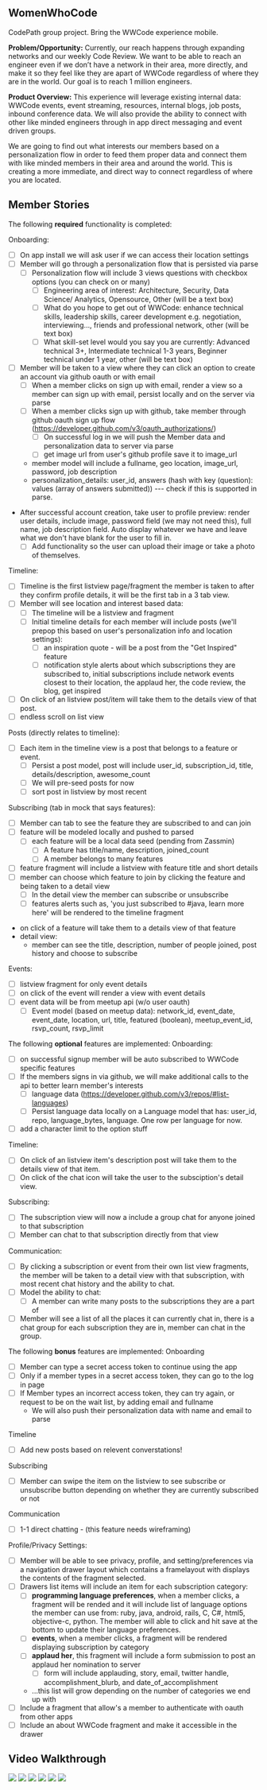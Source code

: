 ## WomenWhoCode
CodePath group project. Bring the WWCode experience mobile. 

**Problem/Opportunity:** Currently, our reach happens through expanding networks 
and our weekly Code Review. We want to be able to reach an engineer even if we 
don’t have a network in their area, more directly, and make it so they feel like 
they are apart of WWCode regardless of where they are in the world. Our goal is 
to reach 1 million engineers.  

**Product Overview:** This experience will leverage existing internal data: 
WWCode events, event streaming, resources, internal blogs, job posts, inbound 
conference data. We will also provide the ability to connect with other like 
minded engineers through in app direct messaging and event driven groups. 

We are going to find out what interests our members based on a personalization 
flow in order to feed them proper data and connect them with like minded members 
in their area and around the world. This is creating a more immediate, and 
direct way to connect regardless of where you are located.

## Member Stories

The following **required** functionality is completed:

Onboarding:
* [ ] On app install we will ask user if we can access their location settings
* [ ] Member will go through a personalization flow that is persisted via parse
  * [ ] Personalization flow will include 3 views questions with checkbox options (you 
  can check on or many)
    * [ ] Engineering area of interest: Architecture, Security, Data Science/ 
    Analytics, Opensource, Other (will be a text box)
    * [ ] What do you hope to get out of WWCode: enhance technical skills, 
    leadership skills, career development e.g. negotiation, interviewing…, 
    friends and professional network, other (will be text box)
    * [ ] What skill-set level would you say you are currently: Advanced 
    technical 3+, Intermediate technical 1-3 years, Beginner technical under 
    1 year, other (will be text box)
* [ ] Member will be taken to a view where they can click an option to create 
an account via github oauth or with email
  * [ ] When a member clicks on sign up with email, render a view so a member can 
  sign up with email, persist locally and on the server via parse
  * [ ] When a member clicks sign up with github, take member through github 
  oauth sign up flow (https://developer.github.com/v3/oauth_authorizations/)
    * [ ] On successful log in we will push the Member data and personalization
    data to server via parse
    * [ ] get image url from user's github profile save it to image_url
  * member model will include a fullname, geo location, image_url, password, job description
  * personalization_details: user_id, answers (hash with key (question): values (array of answers submitted)) --- check if this is 
  supported in parse. 
* After successful account creation, take user to profile preview: render user details, 
include image, password field (we may not need this), full name, job description field. Auto display whatever we have and leave what we don't have blank for the user to fill in. 
  * [ ] Add functionality so the user can upload their image or take a photo of themselves. 

Timeline:
* [ ] Timeline is the first listview page/fragment the member is taken to after
they confirm profile details, it will be the first tab in a 3 tab view.   
* [ ] Member will see location and interest based data:
  * [ ] The timeline will be a listview and fragment
  * [ ] Initial timeline details for each member will include posts (we'll prepop this based on user's personalization info and location settings):
  	* [ ] an inspiration quote - will be a post from the "Get Inspired" feature
  	* [ ] notification style alerts about which subscriptions they are 
  	subscribed to, initial subscriptions include network events closest to their 
  	location, the applaud her, the code review, the blog, get inspired
* [ ] On click of an listview post/item will take them to the details view of that post. 
* [ ] endless scroll on list view

Posts (directly relates to timeline):
* [ ] Each item in the timeline view is a post that belongs to a feature or event. 
  * [ ] Persist a post model, post will include user_id, subscription_id, 
  title, details/description, awesome_count
  * [ ] We will pre-seed posts for now
  * [ ] sort post in listview by most recent

Subscribing (tab in mock that says features):
* [ ] Member can tab to see the feature they are subscribed to and can join
* [ ] feature will be modeled locally and pushed to parsed
    * [ ] each feature will be a local data seed 
    (pending from Zassmin) 
      * [ ] A feature has title/name, description, joined_count
      * [ ] A member belongs to many features
* [ ] feature fragment will include a listview with feature title and 
short details
* [ ] member can choose which feature to join by clicking the 
feature and being taken to a detail view
  * [ ] In the detail view the member can subscribe or unsubscribe 
  * [ ] features alerts such as, 'you just subscribed to #java, learn more 
  here' will be rendered to the timeline fragment 
* on click of a feature will take them to a details view of that feature
* detail view: 
  * member can see the title, description, number of people joined, post history 
  and choose to subscribe

Events: 
* [ ] listview fragment for only event details
* [ ] on click of the event will render a view with event details
* [ ] event data will be from meetup api (w/o user oauth)
  * [ ] Event model (based on meetup data): network_id, event_date, 
        event_date, location, url, title, featured (boolean), meetup_event_id, 
        rsvp_count, rsvp_limit 

The following **optional** features are implemented:
Onboarding:
* [ ] on successful signup member will be auto subscribed to WWCode specific features
* [ ] If the members signs in via github, we will make additional calls to the api
to better learn member's interests
  * [ ] language data (https://developer.github.com/v3/repos/#list-languages)
  * [ ] Persist language data locally on a Language model that has: user_id, 
  repo, language_bytes, language. One row per language for now. 
* [ ] add a character limit to the option stuff

Timeline:
* [ ] On click of an listview item's description post will take them to the 
details view of that item. 
* [ ] On click of the chat icon will take the user to the subsciption's detail 
view.  

Subscribing:
* [ ] The subscription view will now a include a group chat for anyone joined 
to that subscription
* [ ] Member can chat to that subscription directly from that view

Communication:
* [ ] By clicking a subscription or event from their own list view fragments, 
the member will be taken to a detail view with that subscription, with most 
recent chat history and the ability to chat. 
* [ ] Model the ability to chat:
  * [ ] A member can write many posts to the subscriptions they are a part of
* [ ] Member will see a list of all the places it can currently chat in, there is 
a chat group for each subscription they are in, member can chat in the group.  

The following **bonus** features are implemented:
Onboarding
* [ ] Member can type a secret access token to continue using the app
* [ ] Only if a member types in a secret access token, they can go to the log
in page
* [ ] If Member types an incorrect access token, they can try again, or request to
be on the wait list, by adding email and fullname 
  * We will also push their personalization data with name and email to parse

Timeline
* [ ] Add new posts based on relevent converstations! 

Subscribing
* [ ] Member can swipe the item on the listview to see subscribe or unsubscribe 
button depending on whether they are currently subscribed or not

Communication
* [ ] 1-1 direct chatting - (this feature needs wireframing)

Profile/Privacy Settings:
* [ ] Member will be able to see privacy, profile, and setting/preferences via
a navigation drawer layout which contains a framelayout with displays the 
contents of the fragment selected. 
* [ ] Drawers list items will include an item for each subscription category: 
  * [ ] **programming language preferences**, when a member clicks, a fragment 
  will be rended and it will include list of language options the member can use 
  from: ruby, java, android, rails, C, C#, html5, objective-c, python. The 
  member will able to click and hit save at the bottom to update their language 
  preferences. 
  * [ ] **events**, when a member clicks, a fragment will be rendered 
  displaying subscription by category
  * [ ] **applaud her**, this fragment will include a form submission to post
  an applaud her nomination to server
    * [ ] form will include applauding, story, email, twitter handle,
    accomplishment_blurb, and date_of_accomplishment 
  * ...this list will grow depending on the number of categories we end up with 
* [ ] Include a fragment that allow's a member to authenticate with oauth from
other apps
* [ ] Include an about WWCode fragment and make it accessible in the drawer

## Video Walkthrough

<img src="https://cloud.githubusercontent.com/assets/11285573/10502938/0d96c6f4-72a6-11e5-9be4-80f4f2c4fdbd.png">
<img src="https://cloud.githubusercontent.com/assets/11285573/10502937/0d966f7e-72a6-11e5-87b3-e8600803b29f.png">
<img src="https://cloud.githubusercontent.com/assets/11285573/10502939/0da8f612-72a6-11e5-8b3d-dafc4967030a.png">
<img src="https://cloud.githubusercontent.com/assets/11285573/10502940/0da96750-72a6-11e5-90e1-8e61465cdf68.png">
<img src="https://cloud.githubusercontent.com/assets/3621826/10502999/af2c17b2-72a6-11e5-8a82-a13be5460f7a.png">
<img src="https://cloud.githubusercontent.com/assets/3621826/10502998/af2a6160-72a6-11e5-8f82-f818c3e41aba.png">
